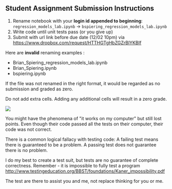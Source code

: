 Student Assignment Submission Instructions
------

1. Rename notebook with your __login id appended to beginning__: `regression_models_lab.ipynb` -> `bspiering_regression_models_lab.ipynb`
1. Write code until unit tests pass (or you give up)
1. Submit with url link before due date (12/02 10pm) via https://www.dropbox.com/request/HTTHGTgHbZGZrBlYKBIf

Here are __invalid__ renaming examples :

- Brian_Spiering_regression_models_lab.ipynb
- Brian_Spiering.ipynb
- bspiering.ipynb

If the file was not renamed in the right format, it would be regarded as no submission and graded as zero.

Do not add extra cells. Adding any additional cells will result in a zero grade.

![](https://www.azquotes.com/picture-quotes/quote-testing-shows-the-presence-not-the-absence-of-bugs-edsger-dijkstra-84-72-89.jpg)

You might have the phenomena of "it works on my computer" but still lost points. Even though their code passed all the tests on their computer, their code was not correct. 

There is a common logical fallacy with testing code: A failing test means there is guaranteed to be a problem. A passing test does not guarantee there is no problem.

I do my best to create a test suit, but tests are no guarantee of complete correctness. Remember - it is impossible to fully test a program http://www.testingeducation.org/BBST/foundations/Kaner_impossibility.pdf

The test are there to assist you and me, not replace thinking for you or me.